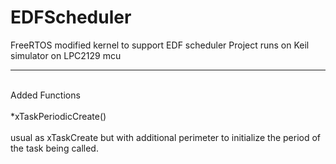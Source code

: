 # EDFScheduler
FreeRTOS modified kernel to support EDF scheduler 
Project runs on Keil simulator on LPC2129 mcu
________________________________________
<br />
Added Functions 
<br />
<br />
*xTaskPeriodicCreate() 
<br />
<br />
usual as xTaskCreate but with additional perimeter to initialize the period of the 
task being called.
